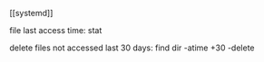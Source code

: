 [[systemd]]

file last access time:
stat

delete files not accessed last 30 days:
find dir -atime +30 -delete